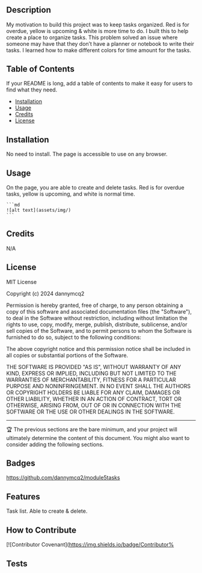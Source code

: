 # <My-Tasks>

## Description

My motivation to build this project was to keep tasks organized. Red is for overdue, yellow is upcoming & white is more time to do.
I built this to help create a place to organize tasks.
This problem solved an issue where someone may have that they don’t have a planner or notebook to write their tasks.
I learned how to make different colors for time amount for the tasks.

## Table of Contents 

If your README is long, add a table of contents to make it easy for users to find what they need.

- [Installation](#installation)
- [Usage](#usage)
- [Credits](#credits)
- [License](#license)

## Installation

No need to install. The page is accessible to use on any browser.

## Usage

On the page, you are able to create and delete tasks. Red is for overdue tasks, yellow is upcoming, and white is normal time.



    ```md
    ![alt text](assets/img/)
    ```



## Credits

N/A

## License

MIT License

Copyright (c) 2024 dannymcq2

Permission is hereby granted, free of charge, to any person obtaining a copy
of this software and associated documentation files (the "Software"), to deal
in the Software without restriction, including without limitation the rights
to use, copy, modify, merge, publish, distribute, sublicense, and/or sell
copies of the Software, and to permit persons to whom the Software is
furnished to do so, subject to the following conditions:

The above copyright notice and this permission notice shall be included in all
copies or substantial portions of the Software.

THE SOFTWARE IS PROVIDED "AS IS", WITHOUT WARRANTY OF ANY KIND, EXPRESS OR
IMPLIED, INCLUDING BUT NOT LIMITED TO THE WARRANTIES OF MERCHANTABILITY,
FITNESS FOR A PARTICULAR PURPOSE AND NONINFRINGEMENT. IN NO EVENT SHALL THE
AUTHORS OR COPYRIGHT HOLDERS BE LIABLE FOR ANY CLAIM, DAMAGES OR OTHER
LIABILITY, WHETHER IN AN ACTION OF CONTRACT, TORT OR OTHERWISE, ARISING FROM,
OUT OF OR IN CONNECTION WITH THE SOFTWARE OR THE USE OR OTHER DEALINGS IN THE
SOFTWARE.

---

🏆 The previous sections are the bare minimum, and your project will ultimately determine the content of this document. You might also want to consider adding the following sections.

## Badges

https://github.com/dannymcq2/module5tasks

## Features

Task list. Able to create & delete.

## How to Contribute

[![Contributor Covenant](https://img.shields.io/badge/Contributor%
## Tests


